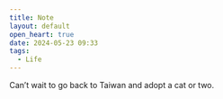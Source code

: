 ```yaml
---
title: Note
layout: default
open_heart: true
date: 2024-05-23 09:33
tags:
  - Life
---
```


Can’t wait to go back to Taiwan and adopt a cat or two.
